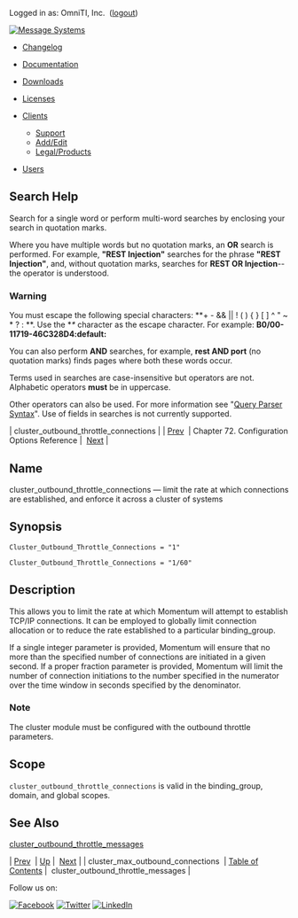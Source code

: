 Logged in as: OmniTI, Inc.  ([logout](https://support.messagesystems.com/logout.php))

[![Message Systems](https://support.messagesystems.com/images/ms-white205.png)](https://support.messagesystems.com/start.php) 

*   [Changelog](https://support.messagesystems.com/start.php?show=changelog)
*   [Documentation](https://support.messagesystems.com/docs/)
*   [Downloads](https://support.messagesystems.com/start.php)

*   [Licenses](https://support.messagesystems.com/license_summary.php)
*   <a href="">Clients</a>
    *   [Support](https://support.messagesystems.com/cs.php)
    *   [Add/Edit](https://support.messagesystems.com/edit_client.php)
    *   [Legal/Products](https://support.messagesystems.com/edit_products.php)
*   [Users](https://support.messagesystems.com/edit_customer.php)

## Search Help

Search for a single word or perform multi-word searches by enclosing your search in quotation marks.

Where you have multiple words but no quotation marks, an **OR** search is performed. For example, **"REST Injection"** searches for the phrase **"REST Injection"**, and, without quotation marks, searches for **REST OR Injection**--the operator is understood.

### Warning

You must escape the following special characters: **+ - && || ! ( ) { } [ ] ^ " ~ * ? : \**. Use the **\** character as the escape character. For example: **B0/00-11719-46C328D4\:default\:**

You can also perform **AND** searches, for example, **rest AND port** (no quotation marks) finds pages where both these words occur.

Terms used in searches are case-insensitive but operators are not. Alphabetic operators **must** be in uppercase.

Other operators can also be used. For more information see "[Query Parser Syntax](https://lucene.apache.org/core/old_versioned_docs/versions/3_0_0/queryparsersyntax.html)". Use of fields in searches is not currently supported.

| cluster_outbound_throttle_connections |
| [Prev](conf.ref.cluster_max_outbound_connections.php)  | Chapter 72. Configuration Options Reference |  [Next](conf.ref.cluster_outbound_throttle_messages.php) |

<a name="conf.ref.cluster_outbound_throttle_connections"></a>
## Name

cluster_outbound_throttle_connections — limit the rate at which connections are established, and enforce it across a cluster of systems

## Synopsis

`Cluster_Outbound_Throttle_Connections = "1"`

`Cluster_Outbound_Throttle_Connections = "1/60"`

<a name="idp23943584"></a>
## Description

This allows you to limit the rate at which Momentum will attempt to establish TCP/IP connections. It can be employed to globally limit connection allocation or to reduce the rate established to a particular binding_group.

If a single integer parameter is provided, Momentum will ensure that no more than the specified number of connections are initiated in a given second. If a proper fraction parameter is provided, Momentum will limit the number of connection initiations to the number specified in the numerator over the time window in seconds specified by the denominator.

### Note

The cluster module must be configured with the outbound throttle parameters.

<a name="idp23947808"></a>
## Scope

`cluster_outbound_throttle_connections` is valid in the binding_group, domain, and global scopes.

<a name="idp23950112"></a>
## See Also

[cluster_outbound_throttle_messages](conf.ref.cluster_outbound_throttle_messages.php "cluster_outbound_throttle_messages")

| [Prev](conf.ref.cluster_max_outbound_connections.php)  | [Up](config.options.ref.php) |  [Next](conf.ref.cluster_outbound_throttle_messages.php) |
| cluster_max_outbound_connections  | [Table of Contents](index.php) |  cluster_outbound_throttle_messages |

Follow us on:

[![Facebook](https://support.messagesystems.com/images/icon-facebook.png)](http://www.facebook.com/messagesystems) [![Twitter](https://support.messagesystems.com/images/icon-twitter.png)](http://twitter.com/#!/MessageSystems) [![LinkedIn](https://support.messagesystems.com/images/icon-linkedin.png)](http://www.linkedin.com/company/message-systems)
